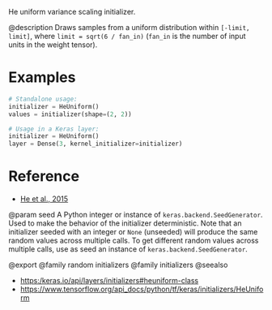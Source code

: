 He uniform variance scaling initializer.

@description
Draws samples from a uniform distribution within `[-limit, limit]`, where
`limit = sqrt(6 / fan_in)` (`fan_in` is the number of input units in the
weight tensor).

# Examples
```python
# Standalone usage:
initializer = HeUniform()
values = initializer(shape=(2, 2))
```

```python
# Usage in a Keras layer:
initializer = HeUniform()
layer = Dense(3, kernel_initializer=initializer)
```

# Reference
- [He et al., 2015](https://arxiv.org/abs/1502.01852)

@param seed
A Python integer or instance of
`keras.backend.SeedGenerator`.
Used to make the behavior of the initializer
deterministic. Note that an initializer seeded with an integer
or `None` (unseeded) will produce the same random values
across multiple calls. To get different random values
across multiple calls, use as seed an instance
of `keras.backend.SeedGenerator`.

@export
@family random initializers
@family initializers
@seealso
+ <https:/keras.io/api/layers/initializers#heuniform-class>
+ <https://www.tensorflow.org/api_docs/python/tf/keras/initializers/HeUniform>
